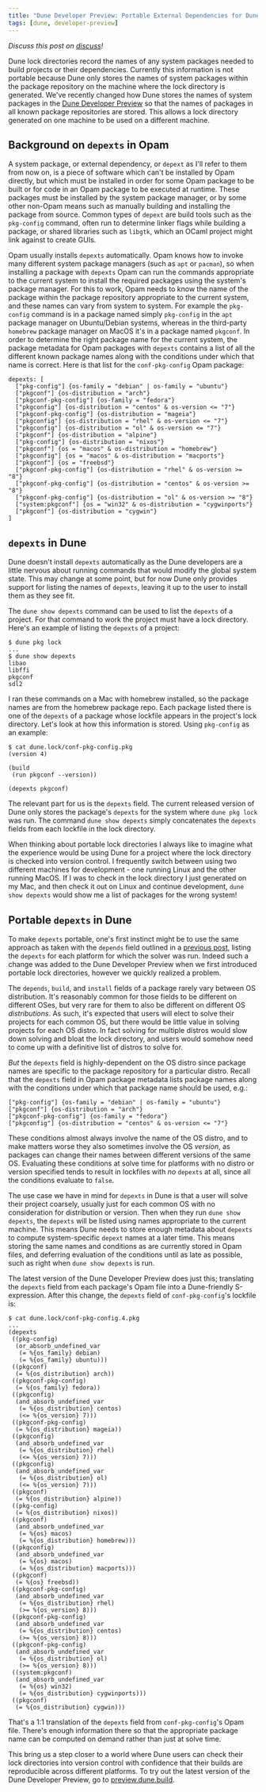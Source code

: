 ```yaml
---
title: "Dune Developer Preview: Portable External Dependencies for Dune Package Management"
tags: [dune, developer-preview]
---
```


_Discuss this post on
[discuss](https://discuss.ocaml.org/t/portable-external-dependencies-for-dune-package-management/16767)!_

Dune lock directories record the names of any system packages needed to build
projects or their dependencies. Currently this information is not portable
because Dune only stores the names of system packages within the package
repository on the machine where the lock directory is generated. We've recently
changed how Dune stores the names of system packages in the [Dune Developer
Preview](https://preview.dune.build?utm_source=ocaml.org&utm_medium=referral&utm_campaign=changelog) so that the names of packages in all
known package repositories are stored. This allows a lock directory generated
on one machine to be used on a different machine.

## Background on `depexts` in Opam

A system package, or external dependency, or `depext` as I'll refer to them
from now on, is a piece of software which can't be installed by Opam directly,
but which must be installed in order for some Opam package to be built or for
code in an Opam package to be executed at runtime. These packages must be
installed by the system package manager, or by some other non-Opam means such
as manually building and installing the package from source. Common types of
`depext` are build tools such as the `pkg-config` command, often run to
determine linker flags while building a package, or shared libraries such as
`libgtk`, which an OCaml project might link against to create GUIs.

Opam usually installs `depexts` automatically. Opam knows how to invoke many
different system package managers (such as `apt` or `pacman`), so when
installing a package with `depexts` Opam can run the commands appropriate to the
current system to install the required packages using the system's package
manager. For this to work, Opam needs to know the name of the package within the
package repository appropriate to the current system, and these names can vary
from system to system. For example the `pkg-config` command is in a package
named simply `pkg-config` in the `apt` package manager on Ubuntu/Debian
systems, whereas in the third-party `homebrew` package manager on MacOS it's in
a package named `pkgconf`. In order to determine the right package name for the
current system, the package metadata for Opam packages with `depexts` contains
a list of all the different known package names along with the conditions under
which that name is correct. Here is that list for the `conf-pkg-config` Opam
package:

```opam
depexts: [
  ["pkg-config"] {os-family = "debian" | os-family = "ubuntu"}
  ["pkgconf"] {os-distribution = "arch"}
  ["pkgconf-pkg-config"] {os-family = "fedora"}
  ["pkgconfig"] {os-distribution = "centos" & os-version <= "7"}
  ["pkgconf-pkg-config"] {os-distribution = "mageia"}
  ["pkgconfig"] {os-distribution = "rhel" & os-version <= "7"}
  ["pkgconfig"] {os-distribution = "ol" & os-version <= "7"}
  ["pkgconf"] {os-distribution = "alpine"}
  ["pkg-config"] {os-distribution = "nixos"}
  ["pkgconf"] {os = "macos" & os-distribution = "homebrew"}
  ["pkgconfig"] {os = "macos" & os-distribution = "macports"}
  ["pkgconf"] {os = "freebsd"}
  ["pkgconf-pkg-config"] {os-distribution = "rhel" & os-version >= "8"}
  ["pkgconf-pkg-config"] {os-distribution = "centos" & os-version >= "8"}
  ["pkgconf-pkg-config"] {os-distribution = "ol" & os-version >= "8"}
  ["system:pkgconf"] {os = "win32" & os-distribution = "cygwinports"}
  ["pkgconf"] {os-distribution = "cygwin"}
]
```

## `depexts` in Dune

Dune doesn't install `depexts` automatically as the Dune developers are a little
nervous about running commands that would modify the global system state. This
may change at some point, but for now Dune only provides support for listing the
names of `depexts`, leaving it up to the user to install them as they see fit.

The `dune show depexts` command can be used to list the `depexts` of a project.
For that command to work the project must have a lock directory. Here's an
example of listing the `depexts` of a project:

```text
$ dune pkg lock
...
$ dune show depexts
libao
libffi
pkgconf
sdl2
```

I ran these commands on a Mac with homebrew installed, so the package names are
from the homebrew package repo. Each package listed there is one of the
`depexts` of a package whose lockfile appears in the project's lock directory.
Let's look at how this information is stored. Using `pkg-config` as an example:

```text
$ cat dune.lock/conf-pkg-config.pkg
(version 4)

(build
 (run pkgconf --version))

(depexts pkgconf)
```

The relevant part for us is the `depexts` field. The current released version of
Dune only stores the package's `depexts` for the system where `dune pkg lock`
was run. The command `dune show depexts` simply concatenates the `depexts`
fields from each lockfile in the lock directory.

When thinking about portable lock directories I always like to imagine what the
experience would be using Dune for a project where the lock directory is checked
into version control. I frequently switch between using two different machines
for development - one running Linux and the other running MacOS. If I was to
check in the lock directory I just generated on my Mac, and then check it out on
Linux and continue development, `dune show depexts` would show me a list of
packages for the wrong system!

## Portable `depexts` in Dune

To make `depexts` portable, one's first instinct might be to use the same
approach as taken with the `depends` field outlined in a [previous
post](https://ocaml.org/changelog/2025-05-19-portable-lock-directories-for-dune-package-management),
listing the `depexts` for each platform for which the solver was run. Indeed
such a change was added to the Dune Developer Preview when we first introduced
portable lock directories, however we quickly realized a problem.

The `depends`, `build`, and `install` fields of a package rarely vary between OS
distribution. It's reasonably common for those fields to be different on
different OSes, but very rare for them to also be different on different OS
_distributions_. As such, it's expected that users will elect to solve their
projects for each common OS, but there would be little value in solving projects
for each OS distro. In fact solving for multiple distros would slow down solving
and bloat the lock directory, and users would somehow need to come up with a
definitive list of distros to solve for.

_But_ the `depexts` field is highly-dependent on the OS distro since package
names are specific to the package repository for a particular distro. Recall
that the `depexts` field in Opam package metadata lists package names along with
the conditions under which that package name should be used, e.g.:

```opam
["pkg-config"] {os-family = "debian" | os-family = "ubuntu"}
["pkgconf"] {os-distribution = "arch"}
["pkgconf-pkg-config"] {os-family = "fedora"}
["pkgconfig"] {os-distribution = "centos" & os-version <= "7"}
```

These conditions almost always involve the name of the OS distro, and to make
matters worse they also sometimes involve the OS _version_, as packages can
change their names between different versions of the same OS. Evaluating these
conditions at solve time for platforms with no distro or version specified
tends to result in lockfiles with _no_ `depexts` at all, since all the
conditions evaluate to `false`.

The use case we have in mind for `depexts` in Dune is that a user will solve
their project coarsely, usually just for each common OS with no consideration
for distribution or version. Then when they run `dune show depexts`, the
`depexts` will be listed using names appropriate to the current machine. This
means Dune needs to store enough metadata about `depexts` to compute
system-specific `depext` names at a later time. This means storing the same
names and conditions as are currently stored in Opam files, and deferring
evaluation of the conditions until as late as possible, such as right when
`dune show depexts` is run.

The latest version of the Dune Developer Preview does just this; translating the
`depexts` field from each package's Opam file into a Dune-friendly S-expression.
After this change, the `depexts` field of `conf-pkg-config`'s lockfile is:

```text
$ cat dune.lock/conf-pkg-config.4.pkg
...
(depexts
 ((pkg-config)
  (or_absorb_undefined_var
   (= %{os_family} debian)
   (= %{os_family} ubuntu)))
 ((pkgconf)
  (= %{os_distribution} arch))
 ((pkgconf-pkg-config)
  (= %{os_family} fedora))
 ((pkgconfig)
  (and_absorb_undefined_var
   (= %{os_distribution} centos)
   (<= %{os_version} 7)))
 ((pkgconf-pkg-config)
  (= %{os_distribution} mageia))
 ((pkgconfig)
  (and_absorb_undefined_var
   (= %{os_distribution} rhel)
   (<= %{os_version} 7)))
 ((pkgconfig)
  (and_absorb_undefined_var
   (= %{os_distribution} ol)
   (<= %{os_version} 7)))
 ((pkgconf)
  (= %{os_distribution} alpine))
 ((pkg-config)
  (= %{os_distribution} nixos))
 ((pkgconf)
  (and_absorb_undefined_var
   (= %{os} macos)
   (= %{os_distribution} homebrew)))
 ((pkgconfig)
  (and_absorb_undefined_var
   (= %{os} macos)
   (= %{os_distribution} macports)))
 ((pkgconf)
  (= %{os} freebsd))
 ((pkgconf-pkg-config)
  (and_absorb_undefined_var
   (= %{os_distribution} rhel)
   (>= %{os_version} 8)))
 ((pkgconf-pkg-config)
  (and_absorb_undefined_var
   (= %{os_distribution} centos)
   (>= %{os_version} 8)))
 ((pkgconf-pkg-config)
  (and_absorb_undefined_var
   (= %{os_distribution} ol)
   (>= %{os_version} 8)))
 ((system:pkgconf)
  (and_absorb_undefined_var
   (= %{os} win32)
   (= %{os_distribution} cygwinports)))
 ((pkgconf)
  (= %{os_distribution} cygwin)))
```

That's a 1:1 translation of the `depexts` field from `conf-pkg-config`'s Opam
file. There's enough information there so that the appropriate package name can
be computed on demand rather than just at solve time.

This bring us a step closer to a world where Dune users can check their lock
directories into version control with confidence that their builds are
reproducible across different platforms. To try out the latest version of the
Dune Developer Preview, go to [preview.dune.build](https://preview.dune.build?utm_source=ocaml.org&utm_medium=referral&utm_campaign=changelog).
